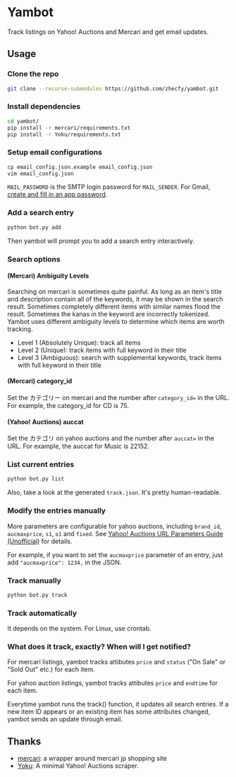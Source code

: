 # Yambot

Track listings on Yahoo! Auctions and Mercari and get email updates.

## Usage

### Clone the repo
```bash
git clone --recurse-submodules https://github.com/zhecfy/yambot.git
```

### Install dependencies
```bash
cd yambot/
pip install -r mercari/requirements.txt
pip install -r Yoku/requirements.txt
```

### Setup email configurations
```bash
cp email_config.json.example email_config.json
vim email_config.json
```
`MAIL_PASSWORD` is the SMTP login password for `MAIL_SENDER`.
For Gmail, [create and fill in an app password](https://support.google.com/mail/answer/185833).

### Add a search entry
```bash
python bot.py add
```

Then yambot will prompt you to add a search entry interactively.

### Search options

#### (Mercari) Ambiguity Levels

Searching on mercari is sometimes quite painful. As long as an item's title and description contain all of the keywords, it may be shown in the search result. Sometimes completely different items with similar names flood the result. Sometimes the kanas in the keyword are incorrectly tokenized. Yambot uses different ambiguity levels to determine which items are worth tracking.

- Level 1 (Absolutely Unique): track all items
- Level 2 (Unique): track items with full keyword in their title
- Level 3 (Ambiguous): search with supplemental keywords, track items with full keyword in their title

#### (Mercari) category_id

Set the カテゴリー on mercari and the number after `category_id=` in the URL. For example, the category_id for CD is 75.

#### (Yahoo! Auctions) auccat

Set the カテゴリ on yahoo auctions and the number after `auccat=` in the URL. For example, the auccat for Music is 22152.

### List current entries
```bash
python bot.py list
```

Also, take a look at the generated `track.json`. It's pretty human-readable.

### Modify the entries manually

More parameters are configurable for yahoo auctions, including `brand_id`, `aucmaxprice`, `s1`, `o1` and `fixed`. See [Yahoo! Auctions URL Parameters Guide (Unofficial)](https://github.com/zhecfy/Yoku/blob/main/parameters.md) for details.

For example, if you want to set the `aucmaxprice` parameter of an entry, just add `"aucmaxprice": 1234,` in the JSON.

### Track manually
```bash
python bot.py track
```

### Track automatically

It depends on the system. For Linux, use crontab.

### What does it track, exactly? When will I get notified?

For mercari listings, yambot tracks attibutes `price` and `status` ("On Sale" or "Sold Out" etc.) for each item.

For yahoo auction listings, yambot tracks attibutes `price` and `endtime` for each item.

Everytime yambot runs the track() function, it updates all search entries. If a new item ID appears or an existing item has some attributes changed, yambot sends an update through email.

## Thanks

- [mercari](https://github.com/marvinody/mercari): a wrapper around mercari jp shopping site
- [Yoku](https://github.com/kokseen1/Yoku): A minimal Yahoo! Auctions scraper.
